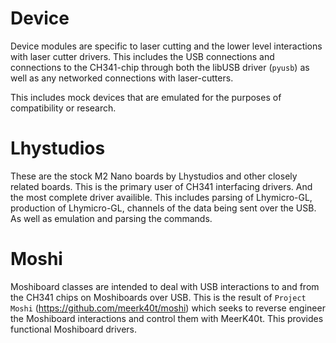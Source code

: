
# Device

Device modules are specific to laser cutting and the lower level interactions with laser cutter drivers. This includes the USB connections and connections to the CH341-chip through both the libUSB driver (`pyusb`) as well as any networked connections with laser-cutters.

This includes mock devices that are emulated for the purposes of compatibility or research.

# Lhystudios
These are the stock M2 Nano boards by Lhystudios and other closely related boards. This is the primary user of CH341 interfacing drivers. And the most complete driver availible. This includes parsing of Lhymicro-GL, production of Lhymicro-GL, channels of the data being sent over the USB. As well as emulation and parsing the commands.


# Moshi

Moshiboard classes are intended to deal with USB interactions to and from the CH341 chips on Moshiboards over USB. This is the result of `Project Moshi` (https://github.com/meerk40t/moshi) which seeks to reverse engineer the Moshiboard interactions and control them with MeerK40t. This provides functional Moshiboard drivers.
